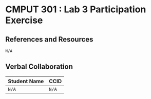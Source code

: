 # CMPUT 301 : Lab 3 Participation Exercise

## References and Resources

`N/A`

## Verbal Collaboration

| Student Name | CCID      |
| ----- | ----- |
| `N/A` | `N/A` |
